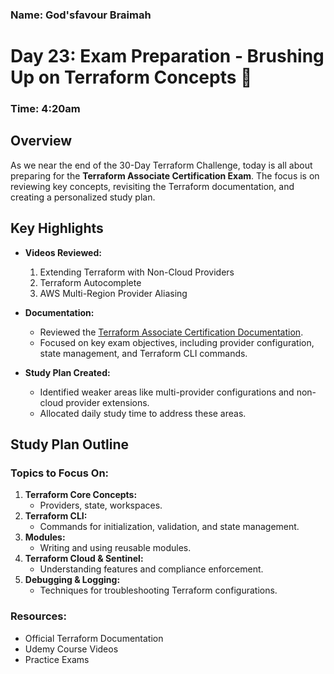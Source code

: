 ### Name: God'sfavour Braimah
# Day 23: Exam Preparation - Brushing Up on Terraform Concepts 🎯
### Time: 4:20am



## Overview  
As we near the end of the 30-Day Terraform Challenge, today is all about preparing for the **Terraform Associate Certification Exam**. The focus is on reviewing key concepts, revisiting the Terraform documentation, and creating a personalized study plan.  

## Key Highlights  
- **Videos Reviewed:**  
  1. Extending Terraform with Non-Cloud Providers  
  2. Terraform Autocomplete  
  3. AWS Multi-Region Provider Aliasing  

- **Documentation:**  
  - Reviewed the [Terraform Associate Certification Documentation](https://developer.hashicorp.com/terraform/associate).  
  - Focused on key exam objectives, including provider configuration, state management, and Terraform CLI commands.  

- **Study Plan Created:**  
  - Identified weaker areas like multi-provider configurations and non-cloud provider extensions.  
  - Allocated daily study time to address these areas.  

## Study Plan Outline  
### Topics to Focus On:  
1. **Terraform Core Concepts:**  
   - Providers, state, workspaces.  
2. **Terraform CLI:**  
   - Commands for initialization, validation, and state management.  
3. **Modules:**  
   - Writing and using reusable modules.  
4. **Terraform Cloud & Sentinel:**  
   - Understanding features and compliance enforcement.  
5. **Debugging & Logging:**  
   - Techniques for troubleshooting Terraform configurations.  

### Resources:  
- Official Terraform Documentation  
- Udemy Course Videos  
- Practice Exams  

